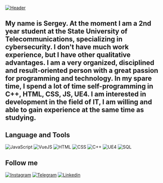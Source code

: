 [![Header](https://github.com/ser1372/ser1372/blob/main/assets/download.gif)](https://ser1372.github.io/MyCV/)

## My name is Sergey. At the moment I am a 2nd year student at the State University of Telecommunications, specializing in cybersecurity. I don't have much work experience, but I have other qualitative advantages. I am a very organized, disciplined and result-oriented person with a great passion for programming and technology. In my spare time, I spend a lot of time self-programming in C++, HTML, CSS, JS, UE4. I am interested in development in the field of IT, I am willing and able to gain experience at the same time as studying.






## Language and Tools

![JavaScript](https://img.shields.io/badge/-JavaScript-090909?style=for-the-badge&logo=JavaScript)
![VueJS](https://img.shields.io/badge/-VueJS-090909?style=for-the-badge&logo=Vue.js)
![HTML](https://img.shields.io/badge/-HTML-090909?style=for-the-badge&logo=HTML5)
![CSS](https://img.shields.io/badge/-CSS-090909?style=for-the-badge&logo=CSS3)
![C++](https://img.shields.io/badge/-C++-090909?style=for-the-badge&logo=C%2B%2B)
![UE4](https://img.shields.io/badge/-UE4-090909?style=for-the-badge&logo=unrealengine)
![SQL](https://img.shields.io/badge/-SQL-090909?style=for-the-badge&logo=mysql)



## Follow me
[![Instagram](https://img.shields.io/badge/-Instagram-090909?style=for-the-badge&logo=Instagram)](https://www.instagram.com/chaikovskiy.sergey/)
[![Telegram](https://img.shields.io/badge/-Telegram-090909?style=for-the-badge&logo=Telegram)](https://t.me/sergey030)
[![Linkedin](https://img.shields.io/badge/-Linkedin-090909?style=for-the-badge&logo=Linkedin)](https://www.linkedin.com/in/sergeychaikovskiy/)

